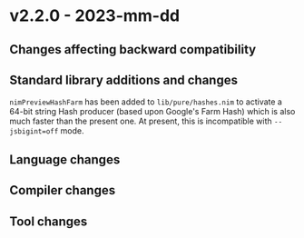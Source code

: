 # v2.2.0 - 2023-mm-dd

## Changes affecting backward compatibility

## Standard library additions and changes

`nimPreviewHashFarm` has been added to `lib/pure/hashes.nim` to activate a
64-bit string Hash producer (based upon Google's Farm Hash) which is also
much faster than the present one.  At present, this is incompatible with
`--jsbigint=off` mode.

## Language changes

## Compiler changes

## Tool changes

